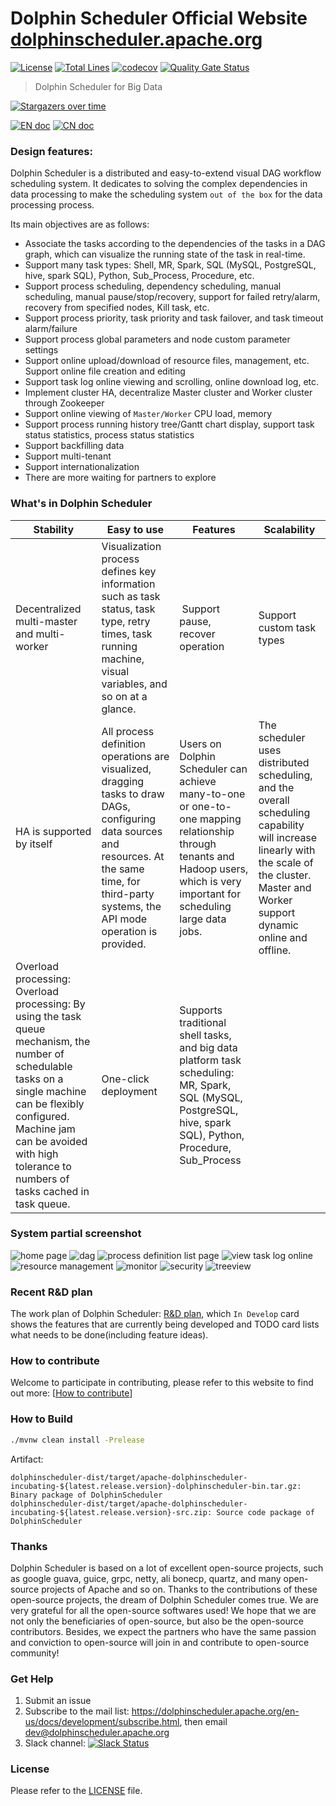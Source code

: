 Dolphin Scheduler Official Website
[dolphinscheduler.apache.org](https://dolphinscheduler.apache.org)
============
[![License](https://img.shields.io/badge/license-Apache%202-4EB1BA.svg)](https://www.apache.org/licenses/LICENSE-2.0.html)
[![Total Lines](https://tokei.rs/b1/github/apache/Incubator-DolphinScheduler?category=lines)](https://github.com/apache/Incubator-DolphinScheduler)
[![codecov](https://codecov.io/gh/apache/incubator-dolphinscheduler/branch/dev/graph/badge.svg)](https://codecov.io/gh/apache/incubator-dolphinscheduler/branch/dev)
[![Quality Gate Status](https://sonarcloud.io/api/project_badges/measure?project=apache-dolphinscheduler&metric=alert_status)](https://sonarcloud.io/dashboard?id=apache-dolphinscheduler)


> Dolphin Scheduler for Big Data

[![Stargazers over time](https://starchart.cc/apache/incubator-dolphinscheduler.svg)](https://starchart.cc/apache/incubator-dolphinscheduler)

[![EN doc](https://img.shields.io/badge/document-English-blue.svg)](README.md)
[![CN doc](https://img.shields.io/badge/文档-中文版-blue.svg)](README_zh_CN.md)


### Design features:

Dolphin Scheduler is a distributed and easy-to-extend visual DAG workflow scheduling system. It dedicates to solving the complex dependencies in data processing to make the scheduling system `out of the box` for the data processing process.

Its main objectives are as follows:

 - Associate the tasks according to the dependencies of the tasks in a DAG graph, which can visualize the running state of the task in real-time.
 - Support many task types: Shell, MR, Spark, SQL (MySQL, PostgreSQL, hive, spark SQL), Python, Sub_Process, Procedure, etc.
 - Support process scheduling, dependency scheduling, manual scheduling, manual pause/stop/recovery, support for failed retry/alarm, recovery from specified nodes, Kill task, etc.
 - Support process priority, task priority and task failover, and task timeout alarm/failure
 - Support process global parameters and node custom parameter settings
 - Support online upload/download of resource files, management, etc. Support online file creation and editing
 - Support task log online viewing and scrolling, online download log, etc.
 - Implement cluster HA, decentralize Master cluster and Worker cluster through Zookeeper
 - Support online viewing of `Master/Worker` CPU load, memory
 - Support process running history tree/Gantt chart display, support task status statistics, process status statistics
 - Support backfilling data
 - Support multi-tenant
 - Support internationalization
 - There are more waiting for partners to explore


### What's in Dolphin Scheduler

 Stability | Easy to use | Features | Scalability |
 -- | -- | -- | --
Decentralized multi-master and multi-worker | Visualization process defines key information such as task status, task type, retry times, task running machine, visual variables, and so on at a glance.  |  Support pause, recover operation | Support custom task types
HA is supported by itself | All process definition operations are visualized, dragging tasks to draw DAGs, configuring data sources and resources. At the same time, for third-party systems, the API mode operation is provided. | Users on Dolphin Scheduler can achieve many-to-one or one-to-one mapping relationship through tenants and Hadoop users, which is very important for scheduling large data jobs.  | The scheduler uses distributed scheduling, and the overall scheduling capability will increase linearly with the scale of the cluster. Master and Worker support dynamic online and offline.
Overload processing: Overload processing: By using the task queue mechanism, the number of schedulable tasks on a single machine can be flexibly configured. Machine jam can be avoided with high tolerance to numbers of tasks cached in task queue. | One-click deployment | Supports traditional shell tasks, and big data platform task scheduling: MR, Spark, SQL (MySQL, PostgreSQL, hive, spark SQL), Python, Procedure, Sub_Process |  |


### System partial screenshot

![home page](https://user-images.githubusercontent.com/15833811/75218288-bf286400-57d4-11ea-8263-d639c6511d5f.jpg)
![dag](https://user-images.githubusercontent.com/15833811/75236750-3374fe80-57f9-11ea-857d-62a66a5a559d.png)
![process definition list page](https://user-images.githubusercontent.com/15833811/75216886-6f479e00-57d0-11ea-92dd-66e7640a186f.png)
![view task log online](https://user-images.githubusercontent.com/15833811/75216924-9900c500-57d0-11ea-91dc-3522a76bdbbe.png)
![resource management](https://user-images.githubusercontent.com/15833811/75216984-be8dce80-57d0-11ea-840d-58546edc8788.png)
![monitor](https://user-images.githubusercontent.com/59273635/75625839-c698a480-5bfc-11ea-8bbe-895b561b337f.png)
![security](https://user-images.githubusercontent.com/15833811/75236441-bfd2f180-57f8-11ea-88bd-f24311e01b7e.png)
![treeview](https://user-images.githubusercontent.com/15833811/75217191-3fe56100-57d1-11ea-8856-f19180d9a879.png)


### Recent R&D plan
The work plan of Dolphin Scheduler: [R&D plan](https://github.com/apache/incubator-dolphinscheduler/projects/1), which `In Develop` card shows the features that are currently being developed and TODO card lists what needs to be done(including feature ideas).

### How to contribute

Welcome to participate in contributing, please refer to this website to find out more: [[How to contribute](https://dolphinscheduler.apache.org/en-us/docs/development/contribute.html)]

### How to Build

```bash
./mvnw clean install -Prelease
```

Artifact:

```
dolphinscheduler-dist/target/apache-dolphinscheduler-incubating-${latest.release.version}-dolphinscheduler-bin.tar.gz: Binary package of DolphinScheduler
dolphinscheduler-dist/target/apache-dolphinscheduler-incubating-${latest.release.version}-src.zip: Source code package of DolphinScheduler
```

### Thanks

Dolphin Scheduler is based on a lot of excellent open-source projects, such as google guava, guice, grpc, netty, ali bonecp, quartz, and many open-source projects of Apache and so on.
Thanks to the contributions of these open-source projects, the dream of Dolphin Scheduler comes true. We are very grateful for all the open-source softwares used! We hope that we are not only the beneficiaries of open-source, but also be the open-source contributors. Besides, we expect the partners who have the same passion and conviction to open-source will join in and contribute to open-source community!

### Get Help
1. Submit an issue
1. Subscribe to the mail list: https://dolphinscheduler.apache.org/en-us/docs/development/subscribe.html, then email dev@dolphinscheduler.apache.org
1. Slack channel: [![Slack Status](https://img.shields.io/badge/slack-join_chat-white.svg?logo=slack&style=social)](https://join.slack.com/share/zt-do3gvfhj-UUhrAX2GxkVX_~JJt1jpKA)

### License
Please refer to the [LICENSE](https://github.com/apache/incubator-dolphinscheduler/blob/dev/LICENSE) file.


